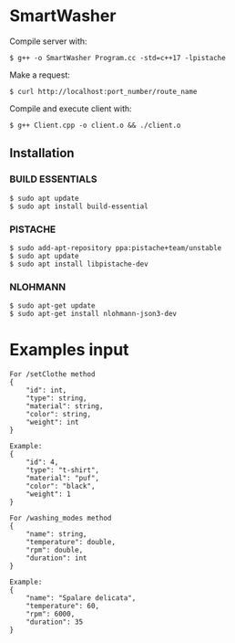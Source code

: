 # SmartWasher
Compile server with:
```
$ g++ -o SmartWasher Program.cc -std=c++17 -lpistache
```

Make a request:
```
$ curl http://localhost:port_number/route_name
```

Compile and execute client with:
```
$ g++ Client.cpp -o client.o && ./client.o
```

## Installation

### BUILD ESSENTIALS

```
$ sudo apt update
$ sudo apt install build-essential
```

### PISTACHE

```
$ sudo add-apt-repository ppa:pistache+team/unstable
$ sudo apt update
$ sudo apt install libpistache-dev
```

### NLOHMANN
```
$ sudo apt-get update
$ sudo apt-get install nlohmann-json3-dev
```

# Examples input
```
For /setClothe method
{
	"id": int,
	"type": string,
	"material": string,
	"color": string,
	"weight": int
}

Example:
{
	"id": 4,
	"type": "t-shirt",
	"material": "puf",
	"color": "black",
	"weight": 1
}

```

```
For /washing_modes method
{
 	"name": string,
    "temperature": double,
    "rpm": double,
    "duration": int
}

Example:
{
 	"name": "Spalare delicata",
    "temperature": 60,
    "rpm": 6000,
    "duration": 35
}
```